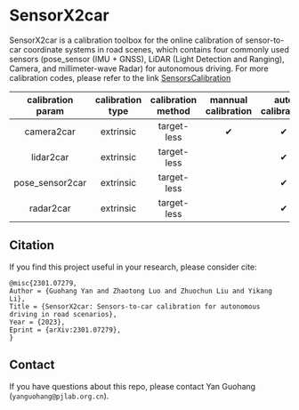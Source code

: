 # SensorX2car
SensorX2car is a calibration toolbox for the online calibration of sensor-to-car coordinate systems in road scenes, which contains four commonly used sensors (pose_sensor (IMU + GNSS), LiDAR (Light Detection and Ranging), Camera, and millimeter-wave Radar) for autonomous driving. For more calibration codes, please refer to the link <a href="https://github.com/PJLab-ADG/SensorsCalibration" title="SensorsCalibration">SensorsCalibration</a>
<!-- CITATION -->

| calibration param |calibration type| calibration method | mannual calibration | auto calibration | usage documentation |
| :--------------: |:--------------:| :------------: | :--------------: | :------------: | :------------: |
| camera2car      | extrinsic |  target-less   |    &#10004; |  &#10004;  |[camera2car](camera2car/README.md)|
| lidar2car       | extrinsic |  target-less   |             |  &#10004;  |[lidar2car](lidar2car/README.md)|
| pose_sensor2car | extrinsic |  target-less   |             |  &#10004;  |[pose_sensor2car](pose_sensor2car/README.md)|
| radar2car       | extrinsic |  target-less   |             |  &#10004;  |[radar2car](radar2car/README.md)|

## Citation
If you find this project useful in your research, please consider cite:
```
@misc{2301.07279,
Author = {Guohang Yan and Zhaotong Luo and Zhuochun Liu and Yikang Li},
Title = {SensorX2car: Sensors-to-car calibration for autonomous driving in road scenarios},
Year = {2023},
Eprint = {arXiv:2301.07279},
}
```

## Contact
If you have questions about this repo, please contact Yan Guohang (`yanguohang@pjlab.org.cn`). 
